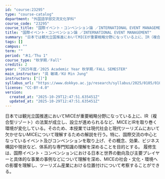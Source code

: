 ```yaml
---
id: "course:23295"
type: "course-catalog"
department: "外国語学部交流文化学科"
course_code: "23295"
course_title: "国際イベント・コンベンション論 ／INTERNATIONAL EVENT MANAGEMENT"
title: "国際イベント・コンベンション論 ／INTERNATIONAL EVENT MANAGEMENT"
summary: "日本では観光立国推進においてMICEが重要戦略分野になっている上に、IR（複合型リゾート）の法案が成立し、設立が進められるなど、MICEとIRを取り巻く環境が変化している。そのため、本授業では現代社会と現代ツーリズムにおいて欠かせないMIC…"
tags: []
campus: ""
term: ""
period: "木1／Thu 1"
course_type: "秋学期／Fall"
credits: 2
year: "2025年度／2025 Academic Year 秋学期／FALL SEMESTER"
main_instructor: "具 敏靖／KU Min Jung"
instructors: ["[]"]
syllabus_url: "https://www.dokkyo.ac.jp/research/syllabus/2025/0105/0105_23295_ja_JP.html"
license: "CC-BY-4.0"
version:
  created_at: "2025-10-29T12:47:51.635451Z"
  updated_at: "2025-10-29T12:47:51.635451Z"
---
```

日本では観光立国推進においてMICEが重要戦略分野になっている上に、IR（複合型リゾート）の法案が成立し、設立が進められるなど、MICEとIRを取り巻く環境が変化している。そのため、本授業では現代社会と現代ツーリズムにおいて欠かせないMICEについて理解するための解説を行う。特に、国際交流の中心となっているイベント及びコンベンションを取り上げ、その概念、効果、ビジネス構図や現状など、体系的な専門知識の理解を深めることを目的とする。 履修生は、国際イベント・コンベンションにおける日本と世界の動向及び主要プレイヤーと具体的な事業の事例などについて理解を深め、MICEの社会・文化・環境への影響を理解し、ツーリズム産業における位置付けについて考察することができる。
